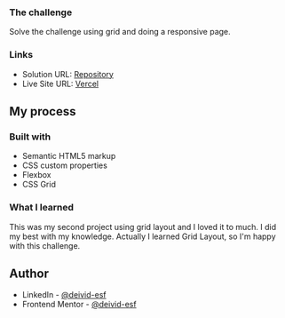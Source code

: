 ### The challenge

Solve the challenge using grid and doing a responsive page.

### Links

- Solution URL: [Repository](https://github.com/deivid-esf/testimonials-grid)
- Live Site URL: [Vercel](https://testimonials-grid-dun.vercel.app/)

## My process

### Built with

- Semantic HTML5 markup
- CSS custom properties
- Flexbox
- CSS Grid


### What I learned

This was my second project using grid layout and I loved it to much. I did my best with my knowledge. Actually I learned Grid Layout, so I'm happy with this challenge.

## Author

- LinkedIn - [@deivid-esf](https://www.linkedin.com/in/deivid-esf/)
- Frontend Mentor - [@deivid-esf](https://www.frontendmentor.io/profile/deivid-esf)